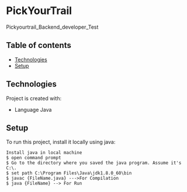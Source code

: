 # PickYourTrail
Pickyourtrail_Backend_developer_Test


## Table of contents
* [Technologies](#technologies)
* [Setup](#setup)

	
## Technologies
Project is created with:
* Language Java
	
## Setup
To run this project, install it locally using java:

```
Install java in local machine
$ open command prompt
$ Go to the directory where you saved the java program. Assume it's C:\.
$ set path C:\Program Files\Java\jdk1.8.0_60\bin
$ javac {FileName.java} --->For Compilation
$ java {FileName} --> For Run
